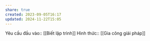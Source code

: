 ```yaml
---
share: true
created: 2023-09-05T16:17
updated: 2024-11-22T15:05
---
```

Yêu cầu đầu vào:: [[Biết lập trình]]
Hình thức:: [[Gia công giải pháp]]